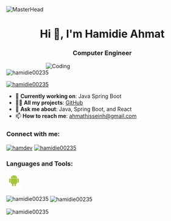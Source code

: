 ![MasterHead](https://media.dev.to/cdn-cgi/image/width=1000,height=420,fit=cover,gravity=auto,format=auto/https%3A%2F%2Fdev-to-uploads.s3.amazonaws.com%2Fuploads%2Farticles%2F0c7q2v3y6vu2hpynwcdl.gif)

<h1 align="center">Hi 👋, I'm Hamidie Ahmat</h1>
<h3 align="center">Computer Engineer</h3>
<img align="right" alt="Coding" width="400" src="https://cdn.dribbble.com/users/1162077/screenshots/3848914/programmer.gif">

<p align="left"> 
  <img src="https://komarev.com/ghpvc/?username=hamidie00235&label=Profile%20views&color=0e75b6&style=flat" alt="hamidie00235" /> 
</p>

<p align="left">
  <a href="https://twitter.com/hamidie00235" target="blank">
    <img src="https://img.shields.io/twitter/follow/hamidie00235?logo=twitter&style=for-the-badge" alt="hamidie00235" />
  </a>
</p>

- 🔭 **Currently working on**: Java Spring Boot
- 👨‍💻 **All my projects**: [GitHub](https://github.com/hamidie00235)
- 💬 **Ask me about**: Java, Spring Boot, and React
- 📫 **How to reach me**: [ahmathisseinh@gmail.com](mailto:ahmathisseinh@gmail.com)

<h3 align="left">Connect with me:</h3>
<p align="left">
  <a href="https://dev.to/hamdev" target="blank"><img align="center" src="https://raw.githubusercontent.com/rahuldkjain/github-profile-readme-generator/master/src/images/icons/Social/devto.svg" alt="hamdev" height="30" width="40" /></a>
  <a href="https://twitter.com/hamidie00235" target="blank"><img align="center" src="https://raw.githubusercontent.com/rahuldkjain/github-profile-readme-generator/master/src/images/icons/Social/twitter.svg" alt="hamidie00235" height="30" width="40" /></a>
</p>

<h3 align="left">Languages and Tools:</h3>
<p align="left"> 
  <a href="https://developer.android.com" target="_blank" rel="noreferrer">
    <img src="https://raw.githubusercontent.com/devicons/devicon/master/icons/android/android-original-wordmark.svg" alt="android" width="40" height="40"/>
  </a>
  <!-- Include other icons as per your skills here -->
</p>

<p><img align="left" src="https://github-readme-stats.vercel.app/api/top-langs?username=hamidie00235&show_icons=true&locale=en&layout=compact" alt="hamidie00235" /></p>

<p>&nbsp;<img align="center" src="https://github-readme-stats.vercel.app/api?username=hamidie00235&show_icons=true&locale=en" alt="hamidie00235" /></p>

<p><img align="center" src="https://github-readme-streak-stats.herokuapp.com/?user=hamidie00235&" alt="hamidie00235" /></p>
